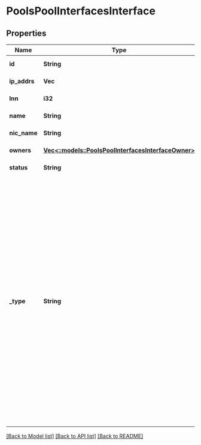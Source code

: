 # PoolsPoolInterfacesInterface

## Properties
Name | Type | Description | Notes
------------ | ------------- | ------------- | -------------
**id** | **String** | Unique interface ID. | [default to null]
**ip_addrs** | **Vec<String>** | List of IP addresses | [default to null]
**lnn** | **i32** | Logical Node Number | [default to null]
**name** | **String** | The name of the interface. | [default to null]
**nic_name** | **String** | NIC name | [default to null]
**owners** | [**Vec<::models::PoolsPoolInterfacesInterfaceOwner>**](PoolsPoolInterfacesInterfaceOwner.md) | List of owners (membership) | [default to null]
**status** | **String** | Status of the interface | [default to null]
**_type** | **String** | Interface type.  The &#39;*gige&#39; types stand for &#39;gigabit ethernet&#39;.  &#39;gige&#39; itself is occasionally also referred to in other places as &#39;ext&#39; for &#39;external&#39;.  &#39;ib&#39; and &#39;ib_qdr&#39; are internal Infiniband interface types.  &#39;vlan&#39; and &#39;vmxnet3&#39; are virtual interface types that appear on virtual nodes.  &#39;loopback&#39; is an interface for failover addresses and should only appear if failover is configured. | [default to null]

[[Back to Model list]](../README.md#documentation-for-models) [[Back to API list]](../README.md#documentation-for-api-endpoints) [[Back to README]](../README.md)


